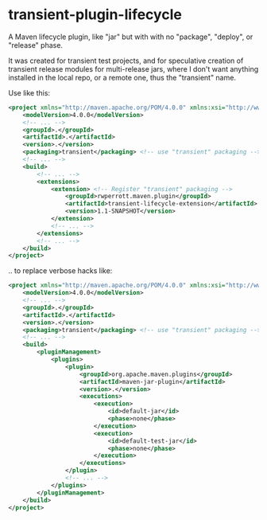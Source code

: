 # transient-plugin-lifecycle
A Maven lifecycle plugin, like "jar" but with with no "package", "deploy", or "release" phase.

It was created for transient test projects, and for speculative creation of transient release modules for
multi-release jars, where I don't want anything installed in the local repo, or a remote one, thus the "transient" name.  

Use like this:

```xml
<project xmlns="http://maven.apache.org/POM/4.0.0" xmlns:xsi="http://www.w3.org/2001/XMLSchema-instance" xsi:schemaLocation="http://maven.apache.org/POM/4.0.0 http://maven.apache.org/xsd/maven-4.0.0.xsd">
    <modelVersion>4.0.0</modelVersion>
    <!-- ... -->
    <groupId>.</groupId>
    <artifactId>.</artifactId>
    <version>.</version>
    <packaging>transient</packaging> <!-- use "transient" packaging -->
    <!-- ... -->
    <build>
        <!-- ... -->
        <extensions>
            <extension> <!-- Register "transient" packaging -->
                <groupId>rwperrott.maven.plugin</groupId>
                <artifactId>transient-lifecycle-extension</artifactId>
                <version>1.1-SNAPSHOT</version>
            </extension>
            <!-- ... -->
        </extensions>
        <!-- ... -->
    </build>
</project>
```
.. to replace verbose hacks like:
```xml
<project xmlns="http://maven.apache.org/POM/4.0.0" xmlns:xsi="http://www.w3.org/2001/XMLSchema-instance" xsi:schemaLocation="http://maven.apache.org/POM/4.0.0 http://maven.apache.org/xsd/maven-4.0.0.xsd">
    <modelVersion>4.0.0</modelVersion>
    <!-- ... -->
    <groupId>.</groupId>
    <artifactId>.</artifactId>
    <version>.</version>
    <packaging>transient</packaging> <!-- use "transient" packaging -->
    <!-- ... -->
    <build>
        <pluginManagement>
            <plugins>
                <plugin>
                    <groupId>org.apache.maven.plugins</groupId>
                    <artifactId>maven-jar-plugin</artifactId>
                    <version>.</version>
                    <executions>
                        <execution>
                            <id>default-jar</id>
                            <phase>none</phase>
                        </execution>
                        <execution>
                            <id>default-test-jar</id>
                            <phase>none</phase>
                        </execution>
                    </executions>
                </plugin>
                <!-- ... -->
            </plugins>
        </pluginManagement>
    </build>
</project>
```